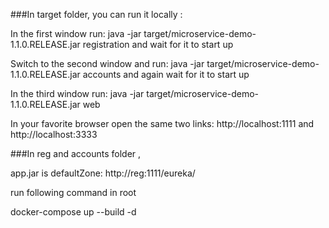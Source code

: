 ###In target folder, you can run it locally  :


In the first window run: java -jar target/microservice-demo-1.1.0.RELEASE.jar registration and wait for it to start up

Switch to the second window and run: java -jar target/microservice-demo-1.1.0.RELEASE.jar accounts and again wait for it to start up

In the third window run: java -jar target/microservice-demo-1.1.0.RELEASE.jar web

In your favorite browser open the same two links: http://localhost:1111 and http://localhost:3333



###In reg and accounts folder ,

 app.jar is  defaultZone: http://reg:1111/eureka/
 
run following command in root 

docker-compose up --build -d 
